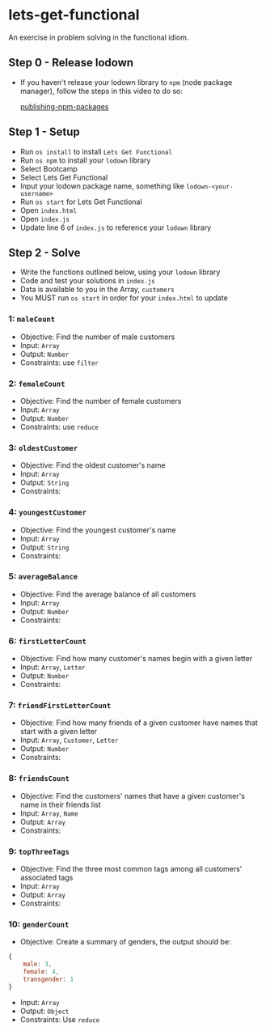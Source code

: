 # lets-get-functional

An exercise in problem solving in the functional idiom.

## Step 0 - Release lodown
 - If you haven't release your lodown library to `npm` (node package manager), follow the steps in this video to do so:

    [publishing-npm-packages](https://docs.npmjs.com/getting-started/publishing-npm-packages)

## Step 1 - Setup
 - Run `os install` to install `Lets Get Functional`
 - Run `os npm` to install your `lodown` library
  - Select Bootcamp
  - Select Lets Get Functional
  - Input your lodown package name, something like `lodown-<your-username>`
 - Run `os start` for Lets Get Functional
 - Open `index.html`
 - Open `index.js`
 - Update line 6 of `index.js` to reference your `lodown` library

## Step 2 - Solve
 - Write the functions outlined below, using your `lodown` library
 - Code and test your solutions in `index.js`
 - Data is available to you in the Array, `customers`
 - You MUST run `os start` in order for your `index.html` to update

### 1: `maleCount`
 - Objective: Find the number of male customers
 - Input: `Array`
 - Output: `Number`
 - Constraints: use `filter`

### 2: `femaleCount`
 - Objective: Find the number of female customers
 - Input: `Array`
 - Output: `Number`
 - Constraints: use `reduce`

### 3: `oldestCustomer`
 - Objective: Find the oldest customer's name
 - Input: `Array`
 - Output: `String`
 - Constraints:

### 4: `youngestCustomer`
 - Objective: Find the youngest customer's name
 - Input: `Array`
 - Output: `String`
 - Constraints:

### 5: `averageBalance`
 - Objective: Find the average balance of all customers
 - Input: `Array`
 - Output: `Number`
 - Constraints:

### 6: `firstLetterCount`
 - Objective: Find how many customer's names begin with a given letter
 - Input: `Array`, `Letter`
 - Output: `Number`
 - Constraints:

### 7: `friendFirstLetterCount`
 - Objective: Find how many friends of a given customer have names that start with a given letter
 - Input: `Array`, `Customer`, `Letter`
 - Output: `Number`
 - Constraints:

### 8: `friendsCount`
 - Objective: Find the customers' names that have a given customer's name in their friends list
 - Input: `Array`, `Name`
 - Output: `Array`
 - Constraints:

### 9: `topThreeTags`
 - Objective: Find the three most common tags among all customers' associated tags
 - Input: `Array`
 - Output: `Array`
 - Constraints:

### 10: `genderCount`
 - Objective: Create a summary of genders, the output should be:
```javascript
{
    male: 3,
    female: 4,
    transgender: 1
}
```
 - Input: `Array`
 - Output: `Object`
 - Constraints: Use `reduce`
